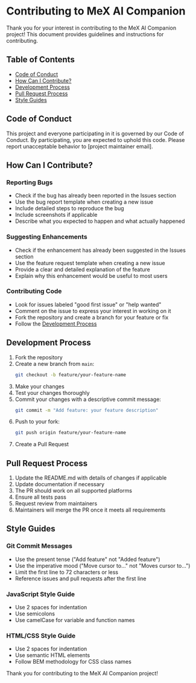 # Contributing to MeX AI Companion

Thank you for your interest in contributing to the MeX AI Companion project! This document provides guidelines and instructions for contributing.

## Table of Contents

- [Code of Conduct](#code-of-conduct) 
- [How Can I Contribute?](#how-can-i-contribute)
- [Development Process](#development-process)
- [Pull Request Process](#pull-request-process)
- [Style Guides](#style-guides)

## Code of Conduct

This project and everyone participating in it is governed by our Code of Conduct. By participating, you are expected to uphold this code. Please report unacceptable behavior to [project maintainer email].

## How Can I Contribute?

### Reporting Bugs

- Check if the bug has already been reported in the Issues section
- Use the bug report template when creating a new issue
- Include detailed steps to reproduce the bug
- Include screenshots if applicable
- Describe what you expected to happen and what actually happened

### Suggesting Enhancements

- Check if the enhancement has already been suggested in the Issues section
- Use the feature request template when creating a new issue
- Provide a clear and detailed explanation of the feature
- Explain why this enhancement would be useful to most users

### Contributing Code

- Look for issues labeled "good first issue" or "help wanted"
- Comment on the issue to express your interest in working on it
- Fork the repository and create a branch for your feature or fix
- Follow the [Development Process](#development-process)

## Development Process

1. Fork the repository
2. Create a new branch from `main`:
   ```bash
   git checkout -b feature/your-feature-name
   ```
3. Make your changes
4. Test your changes thoroughly
5. Commit your changes with a descriptive commit message:
   ```bash
   git commit -m "Add feature: your feature description"
   ```
6. Push to your fork:
   ```bash
   git push origin feature/your-feature-name
   ```
7. Create a Pull Request

## Pull Request Process

1. Update the README.md with details of changes if applicable
2. Update documentation if necessary
3. The PR should work on all supported platforms
4. Ensure all tests pass
5. Request review from maintainers
6. Maintainers will merge the PR once it meets all requirements

## Style Guides

### Git Commit Messages

- Use the present tense ("Add feature" not "Added feature")
- Use the imperative mood ("Move cursor to..." not "Moves cursor to...")
- Limit the first line to 72 characters or less
- Reference issues and pull requests after the first line

### JavaScript Style Guide

- Use 2 spaces for indentation
- Use semicolons
- Use camelCase for variable and function names

### HTML/CSS Style Guide

- Use 2 spaces for indentation
- Use semantic HTML elements
- Follow BEM methodology for CSS class names

Thank you for contributing to the MeX AI Companion project!
